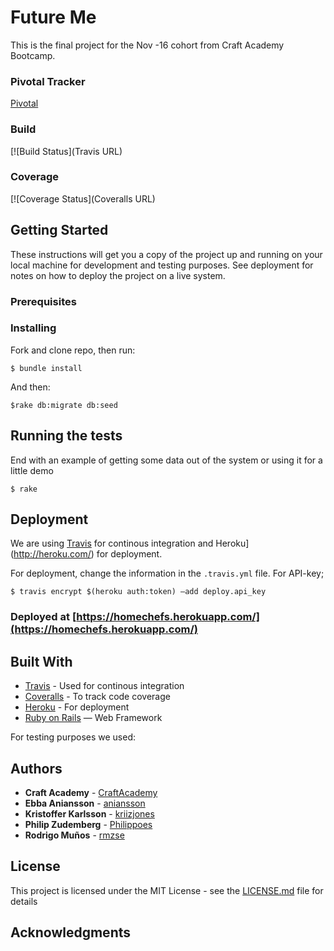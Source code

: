 # Future Me
This is the final project for the Nov -16 cohort from Craft Academy Bootcamp.

### Pivotal Tracker
[Pivotal](https://www.pivotaltracker.com/n/projects/1968195)

### Build
[![Build Status](Travis URL)

### Coverage
[![Coverage Status](Coveralls URL)

## Getting Started

These instructions will get you a copy of the project up and running on your local machine for development and testing purposes. See deployment for notes on how to deploy the project on a live system.

### Prerequisites

<!-- To be able to install and run the application you need to have Rails 5 and PostgreSQL installed. -->

### Installing

Fork and clone repo, then run:
```
$ bundle install
```

And then:

```
$rake db:migrate db:seed
```

## Running the tests

End with an example of getting some data out of the system or using it for a little demo

```
$ rake
```

## Deployment

We are using [Travis](https://travis-ci.org) for continous integration and Heroku](http://heroku.com/) for deployment.

For deployment, change the information in the `.travis.yml` file. For API-key;

```
$ travis encrypt $(heroku auth:token) —add deploy.api_key
```

### Deployed at [https://homechefs.herokuapp.com/](https://homechefs.herokuapp.com/)

## Built With

  * [Travis](https://travis-ci.org) - Used for continous integration
  * [Coveralls](https://coveralls.io) - To track code coverage
  * [Heroku](http://heroku.com/) - For deployment
  * [Ruby on Rails](http://rubyonrails.org) — Web Framework

For testing purposes we used:

  <!-- * Pry
  * Pry-byebug
  * Rspec-rails
  * Shoulda-matchers
  * Factory_girl_rails
  * Cucumber-rails
  * Database_cleaner
  * Capybara
  * Capybara-screenshot
  * Poltergeist -->

## Authors
  * **Craft Academy** - [CraftAcademy](https://github.com/CraftAcademy)
  * **Ebba Aniansson** - [aniansson](https://github.com/aniansson)
  * **Kristoffer Karlsson** - [kriizjones](https://github.com/kriizjones)
  * **Philip Zudemberg** - [Philippoes](https://github.com/Philippoes)
  * **Rodrigo Muños** - [rmzse](https://github.com/rmzse)

## License

This project is licensed under the MIT License - see the [LICENSE.md](LICENSE.md) file for details

## Acknowledgments

